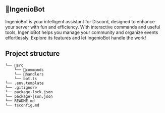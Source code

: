 ## 🤖IngenioBot

IngenioBot is your intelligent assistant for Discord, designed to enhance your server with fun and efficiency. With interactive commands and useful tools, IngenioBot helps you manage your community and organize events effortlessly. Explore its features and let IngenioBot handle the work!

## Project structure

```
└── 📁src
    └── 📁commands
    └── 📁handlers
    └── bot.ts
└── .env.template
└── .gitignore
└── package-lock.json
└── package-json.json
└── README.md
└── tsconfig.md
```